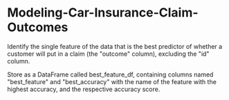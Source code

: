 # Modeling-Car-Insurance-Claim-Outcomes

Identify the single feature of the data that is the best predictor of whether a customer will put in a claim (the "outcome" column), excluding the "id" column.

Store as a DataFrame called best_feature_df, containing columns named "best_feature" and "best_accuracy" with the name of the feature with the highest accuracy, and the respective accuracy score.